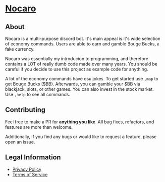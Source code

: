 # [Nocaro](https://discord.com/api/oauth2/authorize?client_id=746934062446542925&permissions=277632642112&scope=bot%20applications.commands)

## About

Nocaro is a multi-purpose discord bot. It's main appeal is it's wide selection of economy commands. Users are able to earn and gamble Bouge Bucks, a fake currency.

Nocaro was essentially my introducion to programming, and therefore contains a LOT of really dumb code made over many years. You should be careful if you decide to use this project as example code for anything.

A lot of the economy commands have osu jokes. To get started use `,map` to get Bouge Bucks ($BB). Afterwards, you can gamble your $BB via blackjack, slots, or other games. You can also invest in the stock market. Use `,help` to see all commands.

## Contributing

Feel free to make a PR for __anything you like__. All bug fixes, refactors, and features are more than welcome.

Additionally, if you find any bugs or would like to request a feature, please open an issue.

## Legal Information

- [Privacy Policy](./PRIVACY_POLICY.md)
- [Terms of Service](./TERMS_OF_SERVICE.md)
